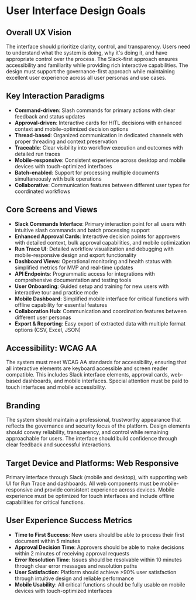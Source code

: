 # User Interface Design Goals

## Overall UX Vision
The interface should prioritize clarity, control, and transparency. Users need to understand what the system is doing, why it's doing it, and have appropriate control over the process. The Slack-first approach ensures accessibility and familiarity while providing rich interactive capabilities. The design must support the governance-first approach while maintaining excellent user experience across all user personas and use cases.

## Key Interaction Paradigms
- **Command-driven**: Slash commands for primary actions with clear feedback and status updates
- **Approval-driven**: Interactive cards for HITL decisions with enhanced context and mobile-optimized decision options
- **Thread-based**: Organized communication in dedicated channels with proper threading and context preservation
- **Traceable**: Clear visibility into workflow execution and outcomes with detailed run traces
- **Mobile-responsive**: Consistent experience across desktop and mobile devices with touch-optimized interfaces
- **Batch-enabled**: Support for processing multiple documents simultaneously with bulk operations
- **Collaborative**: Communication features between different user types for coordinated workflows

## Core Screens and Views
- **Slack Commands Interface**: Primary interaction point for all users with intuitive slash commands and batch processing support
- **Enhanced Approval Cards**: Interactive decision points for approvers with detailed context, bulk approval capabilities, and mobile optimization
- **Run Trace UI**: Detailed workflow visualization and debugging with mobile-responsive design and export functionality
- **Dashboard Views**: Operational monitoring and health status with simplified metrics for MVP and real-time updates
- **API Endpoints**: Programmatic access for integrations with comprehensive documentation and testing tools
- **User Onboarding**: Guided setup and training for new users with interactive tour and practice mode
- **Mobile Dashboard**: Simplified mobile interface for critical functions with offline capability for essential features
- **Collaboration Hub**: Communication and coordination features between different user personas
- **Export & Reporting**: Easy export of extracted data with multiple format options (CSV, Excel, JSON)

## Accessibility: WCAG AA
The system must meet WCAG AA standards for accessibility, ensuring that all interactive elements are keyboard accessible and screen reader compatible. This includes Slack interface elements, approval cards, web-based dashboards, and mobile interfaces. Special attention must be paid to touch interfaces and mobile accessibility.

## Branding
The system should maintain a professional, trustworthy appearance that reflects the governance and security focus of the platform. Design elements should convey reliability, transparency, and control while remaining approachable for users. The interface should build confidence through clear feedback and successful interactions.

## Target Device and Platforms: Web Responsive
Primary interface through Slack (mobile and desktop), with supporting web UI for Run Trace and dashboards. All web components must be mobile-responsive and provide consistent experience across devices. Mobile experience must be optimized for touch interfaces and include offline capabilities for critical functions.

## User Experience Success Metrics
- **Time to First Success**: New users should be able to process their first document within 5 minutes
- **Approval Decision Time**: Approvers should be able to make decisions within 2 minutes of receiving approval requests
- **Error Resolution Time**: Issues should be resolvable within 10 minutes through clear error messages and resolution paths
- **User Satisfaction**: Platform should achieve >90% user satisfaction through intuitive design and reliable performance
- **Mobile Usability**: All critical functions should be fully usable on mobile devices with touch-optimized interfaces
